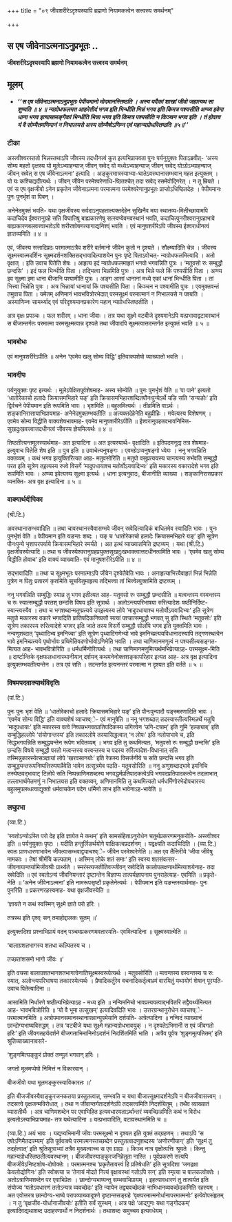 +++
title = "०९ जीवशरीरेऽदृश्यस्यापि ब्रह्मणो नियामकत्वेन सत्त्वस्य समर्थनम्"

+++


## स एष जीवेनाऽत्मनाऽनुप्रभूतः ..

**जीवशरीरेऽदृश्यस्यापि ब्रह्मणो नियामकत्वेन सत्त्वस्य समर्थनम्**

## **मूलम्**

- ***‘‘स एष जीवेनाऽत्मनाऽनुप्रभूतः पेपीयमानो मोदमानस्तिष्ठति । अस्य यदैकां शाखां जीवो जहात्यथ सा शुष्यति ॥ ४ ॥ न्यग्रोधफलमत आहरेतीदं भगव इति भिन्धीति भिन्नं भगव इति किमत्र पश्यसीति अण्व्य इवेमा धाना भगव इत्यासामङ्गैकां भिन्धीति भिन्ना भगव इति किमत्र पश्यसीति न किञ्चन भगव इति । तं होवाच यं वै सोम्यैतमणिमानं न निभालयसे अस्य सोम्यैषोऽणिम्न एवं महान्यग्रोधस्तिष्ठति ॥५॥’’***

### **टीका** 

अस्त्वीश्वरस्ततो भिन्नस्तथाऽपि जीवस्य तदधीनत्वं कुत इत्यभिप्रायवता पुनः पर्यनुयुक्तः पिताऽब्रवीत्- ‘अस्य सोम्य महतो वृक्षस्य यो मूलेऽभ्याहन्याज् जीवन् स्रवेद् यो मध्येऽभ्याहन्याज् जीवन् स्रवेद् योऽग्रेऽभ्याहन्याज् जीवन् स्रवेत् स एष जीवेनाऽत्मना’ इत्यादि । अङ्कुरमात्रस्याभ्या-घातेऽवस्थानासम्भवान् महत इत्युक्तम् । यो यः कश्चिद्यदीत्यर्थः । जीवन् जीवेन परमेश्वरेणाधि-ष्ठितश्चेत् तदा स्रवेद् रसमेवोद्गिरेत् । न तु म्रियते । एवं स एष वृक्षजीवो ऽनेन प्रकृतेन जीवेनाऽत्मना परमात्मना परमेश्वरेणानुप्रभूतः प्राप्तोऽधिष्ठितदेहः । पेपीयमानः पुनः पुनर्भृशं वा पिबन् ।

अनेनेदमुक्तं भवति- यथा वृक्षजीवस्य सर्वदाऽनुपहतात्यक्तदेहेन सुखिनैव मया स्थातव्य-मितीच्छायामपि कदाचिदेव ईश्वरानुग्रहे सति विघातिषु बाह्यकारणेषु सत्स्वप्येवमवस्थानं भवति, कदाचित्पुनरीश्वरानुग्रहाभावे बाह्यकारणबलवत्त्वाभावेऽपि शरीरशोषणत्यागाद्यनिश्व्ं भवति । एवं मानुषशरीरेऽपि जीवस्य ईश्वराधीनत्वं ज्ञातव्यमिति ॥ ४ ॥

एवं, जीवस्य सत्तादिप्रदः परमात्माऽत्रैव शरीरे वर्तमानो जीवेन कुतो न दृश्यते । सौक्ष्म्यादिति चेन्न । जीवस्य सूक्ष्मस्वात्मदर्शिनः सूक्ष्मदर्शनशक्तिसद्भावादित्याशयेन पुनः पृष्टे पिताऽवोचत्- न्यग्रोधफलमित्यादि । अतो वृक्षात् । इति उवाच पितेति शेषः । आहृत्य इदं न्यग्रोधफलमाहृतं भगवो भगवन्निति पुत्रः । ‘मतुवसो रुः सम्बुद्धौ छन्दसि’ । इदं फल भिन्धीति पिता । तद्भित्वा भिन्नमिति पुत्रः । अत्र भिन्ने फले किं पश्यसीति पिता । अण्व्य इव सूक्ष्मा इमा धाना बीजानि पश्यामीति पुत्रः । अङ्ग आसां धानानां मध्ये एकां धानां भिन्धीति पिता । तां भित्त्वा भिन्नेति पुत्रः । अत्र भिन्नायां धानायां किं पश्यसीति पिता । किञ्चन न पश्यामीति पुत्रः । एवमुक्तवन्तं तमुवाच पिता । यमेतम् अणिमानं भावभवित्रोरभेदात् परमसूक्ष्मं परमात्मानं न निभालयसे न पश्यति । अस्याणिम्नः सामर्थ्याद् एवं परिदृश्यमानप्रकारेण महान् न्यग्रोधस्तिष्ठतीति ।

अत्र वृक्षः प्रपञ्चः । फल शरीरम् । धाना जीवाः । तत्र यथा सूक्ष्मे वटबीजे दृश्यमानेऽपि यत्प्रभावाद्वटावस्थानं स बीजान्तर्गतः परमात्मा परमसूक्ष्मत्वान्न दृश्यते तथा जीवादपि सूक्ष्मत्वात्तदन्तर्गत इत्युक्तं भवति ॥ ५ ॥

### **भावबोधः** 

एवं मानुषशरीरेऽपीति ॥ अनेन ‘एवमेव खलु सोम्य विद्धि’ इतिवाक्यशेषो व्याख्यातो भवति ।

### **भावदीपः** 

पर्यनुयुक्तः पृष्ट इत्यर्थः । मूलेऽपेक्षितपूर्वशेषमाह- अस्य सोम्येति ॥ पुनः पुनर्भृशं वेति ॥ ‘पा पाने’ इत्यतो ‘धातोरेकाचो हलादेः क्रियासमभिहारे यङ्’ इति क्रियासमभिहारशब्दितपौनःपुन्येऽर्थे यङि सति ‘सन्यङोः’ इति द्विर्वचने पेपीयमान इति रूपमिति भावः । भृशमिति ॥ बहुलमित्यर्थः । तीव्रमिति वाऽर्थः । शङ्कानिरासायाभिप्रायमाह- अनेनेदमुक्तम्भवतीति ॥ अत्यक्तदेहेनेति बहुव्रीहिः । मयेत्यस्य विशेषणम् । एवमेव सोम्य विद्धीति वाक्यशेषभावमाह- एवमेव मानुषशरीरेऽपीति ॥ ईश्वरानुग्रहतदभावनिमित्त-सुखदुःखवत्त्वात्तदधीनत्वं जीवस्य ज्ञेयमित्यर्थः ॥ ४ ॥

तिष्ठतीत्यन्तमूलस्यार्थमाह- अत इत्यादिना ॥ अत इत्यस्यार्थः- वृक्षादिति ॥ इतिपदमनूद्य तत्र शेषमाह- इत्युवाच पितेति शेष इति ॥ पुत्र इति ॥ उवाचेत्यनुषङ्गः । एवमग्रेऽप्यनुषङ्गो ध्येयः । ननु भगवन्निति वक्तव्यम् । कथं भगव इत्युक्तिरित्यत आह- मतुवसोरिति ॥ मतुपो वसुप्रत्ययस्य चान्त्यस्य रुर्भवति सम्बुद्धौ परत इति सूत्रेण त्इत्यस्य रुत्वे विसर्गे ‘मादुपधायाश्च मतोर्वोऽयवादिभ्यः’ इति मकारस्य वकारादेशे भगव इति रूपमिति भावः । अण्व्य इवेत्यस्य सूक्ष्मा इत्यर्थः । धाना इत्यनुवादः, बीजानीति व्याख्या । शङ्कानिरासप्रकारं व्यनक्ति- अत्र वृक्ष इत्यादिना ॥ ५ ॥

### **वाक्यार्थदीपिका**

(श्री.टि.)

अवस्थानासम्भवादिति ॥ तथा चावस्थानस्यैवासम्भवे जीवन् स्रवेदित्यादिकं बाधितमेव स्यादिति भावः । पुनः पुनर्भृशं वेति ॥ पेपीयमान इति यङन्तः शब्दः । यङ् च ‘धातोरेकाचो हलादेः क्रियासमभिहारे यङ्’ इति सूत्रेण पौनःपुन्ये भृशापरपर्याये क्रियासमभिहारे स्मर्यते । अत इत्थं व्याख्यातमिति द्रष्टव्यम् । यथा (श्री.टि.) वृक्षजीवस्येत्यादि ॥ तथा च जीवस्येश्वरानुग्रहप्रयुक्तसुखदुःखभाक्त्वात्तदधीनत्वमिति भावः । ‘एवमेव खलु सोम्य विद्धीति होवाच’ इति वाक्यं व्याख्याति- एवं मानुषशरीरेऽपीति ॥ ४ ॥

सद्भावादिति ॥ तथा च सूक्ष्मभूतः परमात्माऽपि जीवेन दृश्येतैवेति भावः । अनाहृत्याभित्त्वैवाहृतं भिन्नं भिन्नेति पुत्रेण न पितुः प्रतारणं कृतमिति सूचयितुमाहृत्य तद्भित्त्वा तां भित्त्वेत्युक्तमिति द्रष्टव्यम् ।

ननु भगवन्निति सम्बुद्धिः स्यान्न तु भगव इतीत्यत आह- मतुवसो रुः सम्बुद्धौ छन्दसीति ॥ मत्वन्तस्य वस्वन्तस्य च रुः स्यात्सम्बुद्धौ परतश् छन्दसि विषय इति सूत्रार्थः । अलोऽन्त्यपरिभाषया रुरित्यादेशः षष्ठीनिर्दिष्ट-स्यान्त्यस्यैव । तथा च भगशब्दान्मतुप्प्रत्यये उप्इत्यस्य लोपे ‘मादुपधायाश्च मतोर्वोऽयवादिभ्यः’ इति सूत्रेण मतुपो मकारस्य वकारे भगवदिति प्रातिपदिकनिष्पत्तौ सत्यां पश्चात्सम्बुद्धौ भगवत् सु इति स्थिते ‘मतुवसोः’ इति सूत्रेण तकारस्य रुरित्यादेशे भगवर् इति जाते तस्य विसर्गे सम्बुद्धौ सोर्लोपे भगव इति युक्तमिति भावः । नन्वणुशब्दात् ‘पृथ्वादिभ्य इमनिज्वा’ इति सूत्रेण पृथ्वादिगणेभ्यो भावे इमनिच्प्रत्ययविधानादस्यापि तद्गणस्थत्वेन भावे इमनिच्प्रत्यये पृथोर्भावः प्रथिमेतिवदणोर्भावोऽणिमेति भवति । तथा चाणिमानमणुत्वं न पश्यसीत्यसङ्गत-मित्यत आह- भावभवित्रोरिति ॥ धर्मधर्मिणोरित्यर्थः । तथा चाणिमानमणुमित्यर्थमभिप्रेत्याऽह- परमसूक्ष्म-मिति ॥ दार्ष्टान्तिके वृक्षफलधानास्थानीयान् दर्शयन् कथमनेनोक्तशङ्कापरिहार इत्यत आह- अत्र वृक्ष इत्यादिना इत्युक्तम्भवतीत्यन्तेन । तत्र एवं सति । तदन्तर्गत इत्यनन्तरं परमात्मा न दृश्यत इति वर्तते ॥ ५ ॥

### **विषमपदवाक्यार्थविवृतिः**

(पां.टि.)

पुनः पुनः भृशं वेति ॥ ‘धातोरेकाचो हलादेः क्रियासमभिहारे यङ्’ इति पौनःपुन्यादौ यङ्स्मरणादिति भावः । ‘एवमेव सोम्य विद्धि’ इति वाक्यशेषं व्याचश्व्े- एवं मानुषेति ॥ ननु भगशब्दात् तदस्यास्तीत्यस्मिन्नर्थे मतुपि ‘मादुपधायाः’ इति मकारस्य वत्वे निष्पन्नभगवत्प्रातिपदिकस्य उगित्त्वेन ‘उगि-दचाम्’ इति नुमि ‘हल्ङ्याब्’ इति सम्बुद्धिहल्लोपे ‘संयोगान्तस्य’ इति तकारलोपे तस्यासिद्धत्वात् ‘न लोपः’ इति नलोपाभावे च, इति सिद्धभगवन्निति सम्बुद्ध्यन्तेन रूपेण भवितव्यम् । भगव इति तु कथमित्यतः, ‘मतुवसो रुः सम्बुद्धौ छन्दसि’ इति छन्दसि विषये सम्बुद्धौ परतो मत्वन्तस्य वस्वन्तस्य च पदस्य रुरित्यादेश-विधानात् सति तस्मिन्नुकारस्येत्सञ्ज्ञायां लोपे ‘खरवसानयोः’ इति रेफस्य विसर्जनीये च सति छन्दसि भगव इति सम्बुद्ध्यन्तरूपनिष्पत्तिरुपपन्नैवेति भावेन तत्सूत्रमेव पठति- मतुवसोरिति ॥ ननु अणुशब्दाद्भावे इमनिचि तस्येष्ठवद्भावाट् टिलोपे सति निष्पन्नाणिमशब्दस्य भगवद्धर्मप्रतिपादकत्वेऽपि भगवदप्रतिपादकत्वेन तदलाभात् तल्लाभार्थमेतमणुं न निभालयस इति वक्तव्यम्, अणिमानमिति तु कथमित्यतो धर्मधर्मिणोरभेदोपचारस्य बहुलमुपलब्धत्वाद्युक्तो धर्मवाचकेन
पदेन धर्मिणो लाभ इति भावेनाऽह-भावेति ॥

### **लघुप्रभा**

(व्या.टि.)

‘स्वतोऽन्योऽस्ति परो देह इति ज्ञायेत मे कथम्’ इति सामसंहिताऽनुरोधेन चतुर्थप्रकरणमनुकरोति- अस्त्वीश्वर इति ॥ पर्यनुयुक्तः पृष्टः । यदीति हन्तुर्लिङर्थयोगे पाक्षिकत्वप्रदर्शनम् । यद्वक्ष्यति कदाचिदिति । (व्या.टि.) स्वतः प्राणधारणाभावेन जीवत्वासम्भवाद्व्याचश्व्े- जीवेन परमेश्वरेणेति ॥ अत एव तैत्तिरीये ‘जीवा जीवेषु मामकाः । तेषां श्रीर्मयि कल्पताम् । अस्मिन् लोके शतं समाः’ इति स्वस्य शतसंवत्सर-जीवनायान्तर्यामिजीवश्रीः प्रार्थ्यते । स्मरंस्त्यजतीतिवज्जीवन् स्रवेदिति कालोपलक्षणार्थमित्याशयेनाह- तदा स्रवेदिति ॥ एवं स्वतोऽन्यं जीवनियन्तारं दृष्टान्तेन विज्ञाप्य तात्पर्यज्ञापनाय पुनराहेत्याह- एवमिति ॥ प्रकृते-नेति ॥ ‘अनेन जीवेनाऽत्मना’ इति नामरूपसृष्टौ प्रकृतेनेत्यर्थः । पेपीयमान इति यङन्तस्यार्थमाह- पुनः पुनरिति ॥ प्रकरणरहस्यमाह- यथा वृक्षजीवस्येति ॥

‘ज्ञायते न कथं स्वस्मिन् सूक्ष्मे ज्ञाते परो हरिः ।

तत्रस्थ इति पृश्व्ः सन् तमाहोद्दालकः सुतम् ॥’

इत्युक्तदिशा प्रश्नाभिप्रायं वदन् पञ्चमप्रकरणमवतारयति- एवमित्यादिना ॥ सूक्ष्मस्वात्मेति ॥

‘बालाग्रशतभागस्य शतधा कल्पितस्य च ।

तच्छतांशसमो भागो जीवः ॥’

इति वचसा बालाग्रशतभागशतभागत्वेनातिसूक्ष्मस्वरूपेत्यर्थः । मतुवसोरिति ॥ मत्वन्तस्य वस्वन्तस्य च रुः स्यात्, अलोन्त्यपरिभाषया तकारस्येत्यर्थः । प्रैषादिकर्तुरेव वचनादिकर्तृत्वभ्रमं वारयितुं यथायोगं शेषान् पूरयति- उवाच पितेत्यादिना ॥

आसामिति निर्धारणे षष्ठीत्यभिप्रेत्याऽह - मध्य इति ॥ नन्विमनिचो भावप्रत्ययत्वाद्भवितरि तद्वैयर्थ्यमित्यत आह- भावभवित्रोरिति ॥ ‘यो वै भूमा तत्सुखम्’ इत्यादिवदिति भावः । उत्तरग्रन्थानुरोधेन व्याचश्व्े- परमात्मानमिति ॥ अत्रोपमानसमानस्थानापन्नान्युपमेयानि दर्शयति- अत्रेत्यादिना ॥ नन्विदं व्याख्यानं छान्दोग्यभाष्यविरुद्धम् । तत्र ‘वटबीजे यथा सूक्ष्मे महान्यग्रोधभावयुक् । न दृश्यतेऽभिमानी स एवं जीवगतो हरिः’ इति जीवगतहर्यदर्शने बीजगताभिमानिनोऽदर्शनं निदर्शितमिति भाति । अत्रैव पूर्वत्र ‘शुङ्गमुत्पतितम्’ इति श्रुतिव्याख्यानावसरे-

‘शुङ्गमित्यङ्कुरं प्रोक्तं तन्मूलं भगवान् हरिः ।

जगतो मूलमप्येषो निमित्तं न विकारवान् ।

बीजजीवो यथा मूलमङ्कुरस्याविकारतः ॥’

इति बीजजीवस्यैवाङ्कुरजनकतया प्रस्तुतत्वात्, सम्भवति च यथा बीजात्सूक्ष्मादर्शनेऽपि न बीजजीवासत्त्वम् । तदसत्त्वे वृक्षजन्मविरोधात् । तथा न जीवान्तर्गतादर्शनेऽपि तदसत्त्वमिति निदर्शयितुम् । तथैव व्याख्यातं व्यासतीर्थैः । अत्र चाणिमशब्देन पर एवाभिहित इत्यवधारयताऽर्थान्तरं व्यवच्छिन्नमिति कथं न विरोध इत्यतोऽस्याभिप्रायमाह- तत्र यथेत्यादिना ॥ यत्प्रभावादिति, वटावस्थानमिति च ॥

(व्या.टि.) अयं भावः । यद्यप्यभिमानी जीवः परमसूक्ष्मो न दृश्यत इति युक्तं तद्ग्रहणम् । तथाऽपि ‘स एषोऽणिमैतदात्म्यम्’ इति पूर्ववाक्ये परमात्मनस्तच्छब्देन प्रस्तुतत्वादणुशब्दस्य ‘अणोरणीयान्’ इति ‘सूक्ष्मं तु तदर्हत्वात्’ इति श्रुतिसूत्राभ्यां तत्रैव मुख्यत्वाच्च स एव ग्राह्यः । किञ्च नात्र वृक्षोत्पत्तिः श्रूयते । किन्तु महान्यग्रोधस्तिष्ठतीत्यवस्थानम् । बीजजीवस्याङ्कुरजनिहेतुता नास्ति । पूर्वप्रकरणे सत्यपि बीजजीवेऽनिष्टशोष-दोषोक्तेः । परमात्मनश्च ‘प्रकृतैतावत्त्वं हि प्रतिषेधति’ इति सूत्रदिशा ‘जगद्रक्षा केवलोद्योगिनः’ इति स्वोक्त्या च ‘तेनायं मोदते नित्यं वृक्षावस्थां गतोऽपि सन्’ इति स्मृत्या च पालकत्वोक्तेः । अतोऽत्राणिमशब्देन पर एवाभिप्रेतः । छान्दोग्यभाष्यन्तु सम्भवाभिप्रायम् । इहत्यावधारणं तु तात्पर्यत इति संयोज्य ‘यतोऽवधारणं ततोऽन्यत्र व्यवच्छेदः’ इति न्यायेन तद्व्यवच्छेदकं नाभिधानव्यवच्छेदकमिति रहस्यम् । अत एवोत्तरत्र छान्दोग्य-भाष्ये परापव्याख्यादूषणे दृष्टान्तसङ्ग्रहे ‘वृक्षपरमात्मनोर्धानापरमात्मनोः’ इत्येवोपसंहृतम् । न तु ‘वृक्षजीव-योर्धानाजीवयोः’ इतीति सर्वं सुस्थम् । अत्र पक्षे ‘आद्गुणः यथा गङ्गोदकम्’ इत्यादिवद्यथाशब्द उदाहरणार्थो न निदर्शनार्थः । तथाशब्दः समुच्चय इत्यवधेयम् ।


